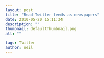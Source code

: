```yaml
---
layout: post
title: "Read Twitter feeds as newspapers"
date: 2010-05-20 15:11:34
description: ""
thumbnail: defaultThumbnail.png
alt: ""

tags: Twitter
author: neil
---
```


<p><br /></p>
